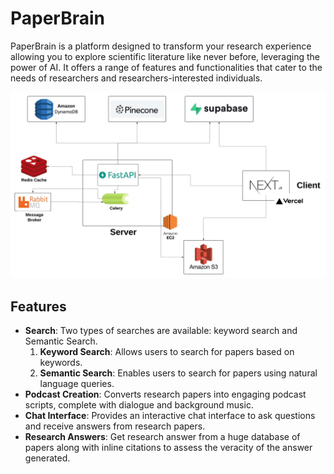 # PaperBrain

PaperBrain is a platform designed to transform your research experience allowing you to explore scientific literature like never before, leveraging the power of AI. It offers a range of features and functionalities that cater to the needs of researchers and researchers-interested individuals.

<p align="center">
  <img src="static/diagram.jpeg" alt="PaperBrain Diagram"/>
</p>

## Features

- **Search**: Two types of searches are available: keyword search and Semantic Search.
    1. **Keyword Search**: Allows users to search for papers based on keywords.
    2. **Semantic Search**: Enables users to search for papers using natural language queries.
- **Podcast Creation**: Converts research papers into engaging podcast scripts, complete with dialogue and background music.
- **Chat Interface**: Provides an interactive chat interface to ask questions and receive answers from research papers.
- **Research Answers**: Get research answer from a huge database of papers along with inline citations to assess the veracity of the answer generated.